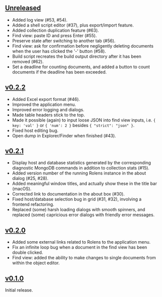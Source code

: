 ## [Unreleased]

* Added log view (#53, #54).
* Added a shell script editor (#37), plus export/import feature.
* Added collection duplication feature (#63).
* Find view: paste ID and press Enter (#55).
* Preserve state after switching to another tab (#56).
* Find view: ask for confirmation before negligently deleting documents when the user has clicked the '-' button (#58).
* Build script recreates the build output directory after it has been removed (#62).
* Set a deadline for counting documents, and added a button to count documents if the deadline has been exceeded.

## [v0.2.2]

* Added Excel export format (#46).
* Improved the application menu.
* Improved error logging and dialogs.
* Made table headers stick to the top.
* Made it possible (again) to input loose JSON into find view inputs, i.e. `{ key: 'val' }` or `{ 'num': 2 }` besides `{ "strict": "json" }`.
* Fixed host editing bug.
* Open dump in Explorer/Finder when finished (#43).

## [v0.2.1]

* Display host and database statistics generated by the corresponding diagnostic MongoDB commands in addition to collection stats (#15).
* Added version number of the running Rolens instance in the about dialog (#25, #28).
* Added meaningful window titles, and actually show these in the title bar (macOS).
* Corrected link to documentation in the about box (#30).
* Fixed host/database selection bug in grid (#31, #32), involving a frontend refactoring.
* Replaced (some) harsh loading dialogs with smooth spinners, and replaced (some) capricious error dialogs with friendly error messages.

## [v0.2.0]

* Added some external links related to Rolens to the application menu.
* Fix an infinite loop bug when a document in the find view has been double clicked.
* Find view: added the ability to make changes to single documents from within the object editor.

## [v0.1.0]

Initial release.

[Unreleased]: https://github.com/garraflavatra/rolens/tree/main
[v0.1.0]: https://github.com/garraflavatra/rolens/releases/tag/v0.1.0
[v0.2.0]: https://github.com/garraflavatra/rolens/releases/tag/v0.2.0
[v0.2.1]: https://github.com/garraflavatra/rolens/releases/tag/v0.2.1
[v0.2.2]: https://github.com/garraflavatra/rolens/releases/tag/v0.2.2
